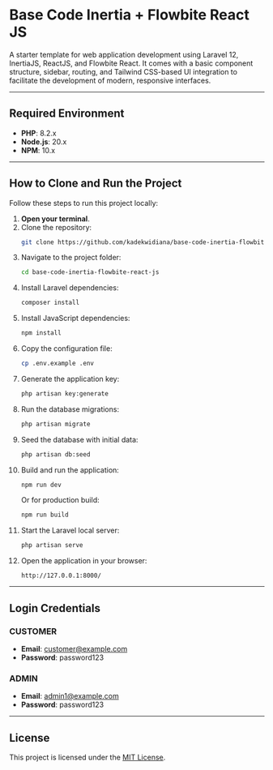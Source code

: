 # Base Code Inertia + Flowbite React JS

A starter template for web application development using Laravel 12, InertiaJS, ReactJS, and Flowbite React. It comes with a basic component structure, sidebar, routing, and Tailwind CSS-based UI integration to facilitate the development of modern, responsive interfaces.

---

## Required Environment

-   **PHP**: 8.2.x
-   **Node.js**: 20.x
-   **NPM**: 10.x

---

## How to Clone and Run the Project

Follow these steps to run this project locally:

1. **Open your terminal**.
2. Clone the repository:
    ```bash
    git clone https://github.com/kadekwidiana/base-code-inertia-flowbite-react-js.git
    ```
3. Navigate to the project folder:
    ```bash
    cd base-code-inertia-flowbite-react-js
    ```
4. Install Laravel dependencies:
    ```bash
    composer install
    ```
5. Install JavaScript dependencies:
    ```bash
    npm install
    ```
6. Copy the configuration file:
    ```bash
    cp .env.example .env
    ```
7. Generate the application key:
    ```bash
    php artisan key:generate
    ```
8. Run the database migrations:
    ```bash
    php artisan migrate
    ```
9. Seed the database with initial data:
    ```bash
    php artisan db:seed
    ```
10. Build and run the application:
    ```bash
    npm run dev
    ```
    Or for production build:
    ```bash
    npm run build
    ```
11. Start the Laravel local server:
    ```bash
    php artisan serve
    ```
12. Open the application in your browser:
    ```
    http://127.0.0.1:8000/
    ```

---

## Login Credentials

### CUSTOMER

-   **Email**: customer@example.com
-   **Password**: password123

### ADMIN

-   **Email**: admin1@example.com
-   **Password**: password123

---

## License

This project is licensed under the [MIT License](LICENSE).
